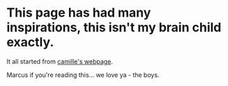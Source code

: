 # This page has had many inspirations, this isn't my brain child exactly.
It all started from [camille's webpage](https://camillemormal.com/).

Marcus if you're reading this... we love ya - the boys.